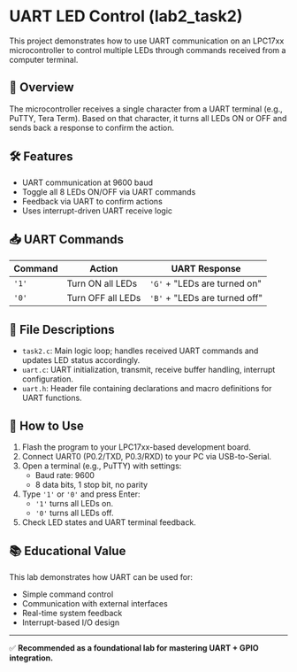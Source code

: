 
# UART LED Control (lab2_task2)

This project demonstrates how to use UART communication on an LPC17xx microcontroller to control multiple LEDs through commands received from a computer terminal.

## 📌 Overview

The microcontroller receives a single character from a UART terminal (e.g., PuTTY, Tera Term). Based on that character, it turns all LEDs ON or OFF and sends back a response to confirm the action.

## 🛠️ Features

- UART communication at 9600 baud
- Toggle all 8 LEDs ON/OFF via UART commands
- Feedback via UART to confirm actions
- Uses interrupt-driven UART receive logic

## 📥 UART Commands

| Command | Action            | UART Response            |
|---------|-------------------|--------------------------|
| `'1'`   | Turn ON all LEDs  | `'G'` + "LEDs are turned on" |
| `'0'`   | Turn OFF all LEDs | `'B'` + "LEDs are turned off" |

## 📁 File Descriptions

- `task2.c`: Main logic loop; handles received UART commands and updates LED status accordingly.
- `uart.c`: UART initialization, transmit, receive buffer handling, interrupt configuration.
- `uart.h`: Header file containing declarations and macro definitions for UART functions.

## 🧪 How to Use

1. Flash the program to your LPC17xx-based development board.
2. Connect UART0 (P0.2/TXD, P0.3/RXD) to your PC via USB-to-Serial.
3. Open a terminal (e.g., PuTTY) with settings:
   - Baud rate: 9600
   - 8 data bits, 1 stop bit, no parity
4. Type `'1'` or `'0'` and press Enter:
   - `'1'` turns all LEDs on.
   - `'0'` turns all LEDs off.
5. Check LED states and UART terminal feedback.

## 📚 Educational Value

This lab demonstrates how UART can be used for:
- Simple command control
- Communication with external interfaces
- Real-time system feedback
- Interrupt-based I/O design

---

✅ **Recommended as a foundational lab for mastering UART + GPIO integration.**

